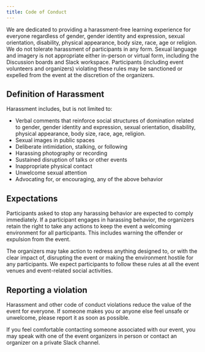 ```yaml
---
title: Code of Conduct
---
```


We are dedicated to providing a harassment-free learning experience for everyone regardless of gender, gender identity and expression, sexual orientation, disability, physical appearance, body size, race, age or religion. We do not tolerate harassment of participants in any form. Sexual language and imagery is not appropriate either in-person or virtual form, including the Discussion boards and Slack workspace. Participants (including event volunteers and organizers) violating these rules may be sanctioned or expelled from the event at the discretion of the organizers.

## Definition of Harassment

Harassment includes, but is not limited to:

* Verbal comments that reinforce social structures of domination related to gender, gender identity and expression, sexual orientation, disability, physical appearance, body size, race, age, religion.
* Sexual images in public spaces
* Deliberate intimidation, stalking, or following
* Harassing photography or recording
* Sustained disruption of talks or other events
* Inappropriate physical contact
* Unwelcome sexual attention
* Advocating for, or encouraging, any of the above behavior

## Expectations

Participants asked to stop any harassing behavior are expected to comply immediately. If a participant engages in harassing behavior, the organizers retain the right to take any actions to keep the event a welcoming environment for all participants. This includes warning the offender or expulsion from the event.

The organizers may take action to redress anything designed to, or with the clear impact of, disrupting the event or making the environment hostile for any participants. We expect participants to follow these rules at all the event venues and event-related social activities.


## Reporting a violation

Harassment and other code of conduct violations reduce the value of the event for everyone. If someone makes you or anyone else feel unsafe or unwelcome, please report it as soon as possible.

If you feel comfortable contacting someone associated with our event, you may speak with one of the event organizers in person or contact an organizer on a private Slack channel.